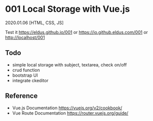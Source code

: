 # 001 Local Storage with Vue.js

2020.01.06 [HTML, CSS, JS]

Test it <https://eldus.github.io/001> or <https://io.github.eldus.com/001> or <http://localhost/001>

## Todo

* simple local storage with subject, textarea, check on/off
* crud function
* bootstrap UI
* integrate ckeditor

## Reference

* Vue.js Documentation <https://vuejs.org/v2/cookbook/>
* Vue Route Documentation <https://router.vuejs.org/guide/>
